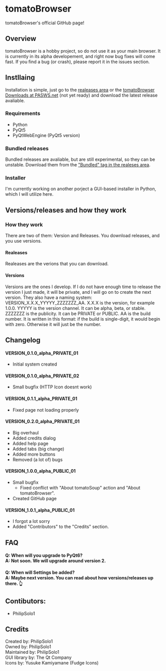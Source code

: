 # tomatoBrowser
tomatoBrowser's official GitHub page!


## Overview
tomatoBrowser is a hobby project, so do not use it as your main browser. It is currently in its alpha developement, and right now bug fixes will come fast. If you find a bug (or crash), please report it in the issues section.


## Instllaing
Installation is simple, just go to the [realeases area](https://github.com/PhilipSolo1/tomatoBrowser/releases) or the [tomatoBrowser Downloads at PASWS.net](http://pasws.net/projects/tomatoBrowser/downloads/) (not yet ready) and download the latest release avaliable.

### Requirements
 - Python
 - PyQt5
 - PyQtWebEngine (PyQt5 version)

### Bundled releases
Bundled releases are avaliable, but are still experimental, so they can be unstable. Download them from the ["Bundled" tag in the realeses area](https://github.com/PhilipSolo1/tomatoBrowser/releases/tag/Bundled).

### Installer
I'm currently working on another porject a GUI-based installer in Python, which I will utilize here.


## Versions/releases and how they work

### How they work
There are two of them: Version and Releases. You download releases, and you use versions.

#### Realeases
Realeases are the verions that you can download.

#### Versions
Versions are the ones I develop. If I do not have enough time to release the version I just made, it will be private, and I will go on to create the next version. They also have a naming system: VERSION_X.X.X_YYYYY_ZZZZZZZ_AA. X.X.X is the version, for example 1.0.0. YYYYY is the version channel. It can be alpha, beta, or stable. ZZZZZZZ is the publicity. It can be PRIVATE or PUBLIC. AA is the build number. It is written in this format: if the build is single-digit, it would begin with zero. Otherwise it will just be the number.


## Changelog

#### VERSION_0.1.0_alpha_PRIVATE_01
- Initial system created

#### VERSION_0.1.0_alpha_PRIVATE_02
 - Small bugfix (HTTP Icon doesnt work)

#### VERSION_0.1.1_alpha_PRIVATE_01
 - Fixed page not loading properly

#### VERSION_0.2.0_alpha_PRIVATE_01
 - Big overhaul
 - Added credits dialog
 - Added help page
 - Added tabs (big change)
 - Added more buttons
 - Removed (a lot of) bugs

#### VERSION_1.0.0_alpha_PUBLIC_01
 - Small bugfix
    - Fixed conflict with "About tomatoSoup" action and "About tomatoBrowser".
 - Created GitHub page

#### VERSION_1.0.1_alpha_PUBLIC_01
 - I forgot a lot sorry
 - Added "Contributors" to the "Credits" section.


## FAQ
#### Q: When will you upgrade to PyQt6? <br> A: Not soon. We will upgrade around version 2.
#### Q: When will Settings be added? <br> A: Maybe next version. You can read about how versions/releases up there. :point_up_2:


## Contibutors:
 - PhilipSolo1


## Credits
Created by: PhilipSolo1<br>
Owned by: PhilipSolo1<br>
Maintained by: PhilipSolo1<br>
GUI library by: The Qt Company<br>
Icons by: Yusuke Kamiyamane (Fudge Icons)<br>

